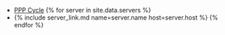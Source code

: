 * [PPP Cycle](/assets/images/pppcycle.jpg)
{% for server in site.data.servers %}
* {% include server_link.md name=server.name  host=server.host %}
{% endfor %}
